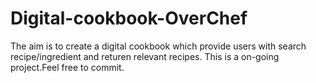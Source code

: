 # Digital-cookbook-OverChef

The aim is to create a digital cookbook which provide users with search recipe/ingredient and returen relevant recipes.
This is a on-going project.Feel free to commit.
